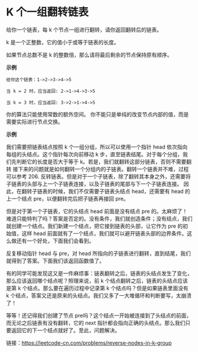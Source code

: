 #  K 个一组翻转链表

给你一个链表，每 k 个节点一组进行翻转，请你返回翻转后的链表。

k 是一个正整数，它的值小于或等于链表的长度。

如果节点总数不是 k 的整数倍，那么请将最后剩余的节点保持原有顺序。


**示例**
```
给你这个链表：1->2->3->4->5

当 k = 2 时，应当返回: 2->1->4->3->5

当 k = 3 时，应当返回: 3->2->1->4->5

```

你的算法只能使用常数的额外空间。
你不能只是单纯的改变节点内部的值，而是需要实际进行节点交换。

**示例**

我们需要把链表结点按照 k 个一组分组，所以可以使用一个指针 head 依次指向每组的头结点。这个指针每次向前移动 k 步，直至链表结尾。对于每个分组，我们先判断它的长度是否大于等于 k。若是，我们就翻转这部分链表，否则不需要翻转
接下来的问题就是如何翻转一个分组内的子链表。翻转一个链表并不难，过程可以参考 206. 反转链表。但是对于一个子链表，除了翻转其本身之外，还需要将子链表的头部与上一个子链表连接，以及子链表的尾部与下一个子链表连接。
因此，在翻转子链表的时候，我们不仅需要子链表头结点 head，还需要有 head 的上一个结点 pre，以便翻转完后把子链表再接回 pre。

但是对于第一个子链表，它的头结点 head 前面是没有结点 pre 的。太麻烦了！难道只能特判了吗？答案是否定的。没有条件，我们就创造条件；没有结点，我们就创建一个结点。我们新建一个结点，把它接到链表的头部，让它作为 pre 的初始值，这样 head 前面就有了一个结点，我们就可以避开链表头部的边界条件。这么做还有一个好处，下面我们会看到。

反复移动指针 head 与 pre，对 head 所指向的子链表进行翻转，直到结尾，我们就得到了答案。下面我们该返回函数值了。

有的同学可能发现这又是一件麻烦事：链表翻转之后，链表的头结点发生了变化，那么应该返回哪个结点呢？照理来说，前 k 个结点翻转之后，链表的头结点应该是第 k 个结点。那么要在遍历过程中记录第 k 个结点吗？但是如果链表里面没有 k 个结点，答案又还是原来的头结点。我们又多了一大堆循环和判断要写，太崩溃了！

等等！还记得我们创建了节点 pre吗？这个结点一开始被连接到了头结点的前面，而无论之后链表有没有翻转，它的 next 指针都会指向正确的头结点。那么我们只要返回它的下一个结点就好了。至此，问题解决。


链接：https://leetcode-cn.com/problems/reverse-nodes-in-k-group
